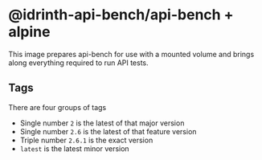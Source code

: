 # @idrinth-api-bench/api-bench + alpine

This image prepares api-bench for use with a mounted volume
and brings along everything required to run API tests.

## Tags

There are four groups of tags

- Single number `2` is the latest of that major version
- Single number `2.6` is the latest of that feature version
- Triple number `2.6.1` is the exact version
- `latest` is the latest minor version
